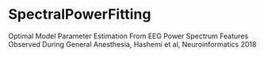 # SpectralPowerFitting
Optimal Model Parameter Estimation From EEG Power Spectrum Features Observed During General Anesthesia, Hashemi et al, Neuroinformatics 2018 
